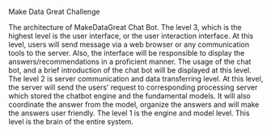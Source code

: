 Make Data Great Challenge


The architecture of MakeDataGreat Chat Bot.
The level 3, which is the highest level is the user interface, or the user interaction interface. At this level, users will send message via a web browser or any communication tools to the server. Also, the interface will be responsible to display the answers/recommendations in a proficient manner. The usage of the chat bot, and a brief introduction of the chat bot will be displayed at this level. 
The level 2 is server communication and data transferring level. At this level, the server will send the users’ request to corresponding processing server which stored the chatbot engine and the fundamental models. It will also coordinate the answer from the model, organize the answers and will make the answers user friendly.
The level 1 is the engine and model level. This level is the brain of the entire system.
